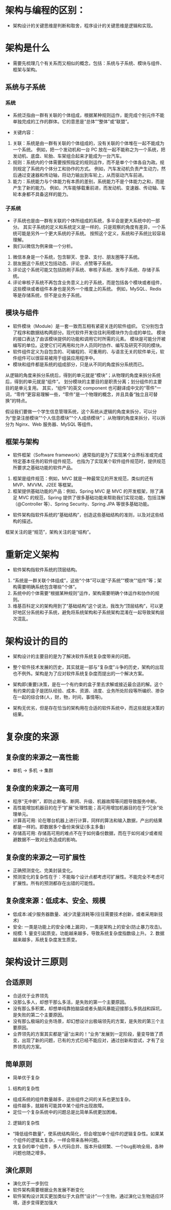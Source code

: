 ﻿
# 架构与编程的区别：
- 架构设计的关键思维是判断和取舍，程序设计的关键思维是逻辑和实现。

# 架构是什么
- 需要先梳理几个有关系而又相似的概念，包括：系统与子系统、模块与组件、框架与架构。

## 系统与子系统
### 系统
- 系统泛指由一群有关联的个体组成，根据某种规则运作，能完成个别元件不能单独完成的工作的群体。它的意思是“总体”“整体”或“联盟”。

- 关键内容：
1. 关联：系统是由一群有关联的个体组成的，没有关联的个体堆在一起不能成为一个系统。
   例如，把一个发动机和一台 PC 放在一起不能称之为一个系统，把发动机、底盘、轮胎、车架组合起来才能成为一台汽车。
2. 规则：系统内的个体需要按照指定的规则运作，而不是单个个体各自为政。规则规定了系统内个体分工和协作的方式。
   例如，汽车发动机负责产生动力，然后通过变速器和传动轴，将动力输出到车轮上，从而驱动汽车前进。
3. 能力：系统能力与个体能力有本质的差别，系统能力不是个体能力之和，而是产生了新的能力。
   例如，汽车能够载重前进，而发动机、变速器、传动轴、车轮本身都不具备这样的能力。

### 子系统
- 子系统也是由一群有关联的个体所组成的系统，多半会是更大系统中的一部分。
  其实子系统的定义和系统定义是一样的，只是观察的角度有差异，一个系统可能是另外一个更大系统的子系统。
  按照这个定义，系统和子系统比较容易理解。
- 我们以微信为例来做一个分析。
1. 微信本身是一个系统，包含聊天、登录、支付、朋友圈等子系统。
2. 朋友圈这个系统又包括动态、评论、点赞等子系统。
3. 评论这个系统可能又包括防刷子系统、审核子系统、发布子系统、存储子系统。
4. 评论审核子系统不再包含业务意义上的子系统，而是包括各个模块或者组件，这些模块或者组件本身也是另外一个维度上的系统。
   例如，MySQL、Redis 等是存储系统，但不是业务子系统。

## 模块与组件
- 软件模块（Module）是一套一致而互相有紧密关连的软件组织。
  它分别包含了程序和数据结构两部分。现代软件开发往往利用模块作为合成的单位。
  模块的接口表达了由该模块提供的功能和调用它时所需的元素。
  模块是可能分开被编写的单位。这使它们可再用和允许人员同时协作、编写及研究不同的模块。
- 软件组件定义为自包含的、可编程的、可重用的、与语言无关的软件单元，软件组件可以很容易被用于组装应用程序中。
- 模块和组件都是系统的组成部分，只是从不同的角度拆分系统而已。

从逻辑的角度来拆分系统后，得到的单元就是“模块”；从物理的角度来拆分系统后，得到的单元就是“组件”。
划分模块的主要目的是职责分离；划分组件的主要目的是单元复用。
其实，“组件”的英文 component 也可翻译成中文的“零件”一词，“零件”更容易理解一些，“零件”是一个物理的概念，并且具备“独立且可替换”的特点。

假设我们要做一个学生信息管理系统，这个系统从逻辑的角度来拆分，可以分为“登录注册模块”“个人信息模块”“个人成绩模块”；
从物理的角度来拆分，可以拆分为 Nginx、Web 服务器、MySQL 等组件。

## 框架与架构
- 软件框架（Software framework）通常指的是为了实现某个业界标准或完成特定基本任务的软件组件规范，
  也指为了实现某个软件组件规范时，提供规范所要求之基础功能的软件产品。
1. 框架是组件规范：例如，MVC 就是一种最常见的开发规范，类似的还有 MVP、MVVM、J2EE 等框架。
2. 框架提供基础功能的产品：例如，Spring MVC 是 MVC 的开发框架，除了满足 MVC 的规范，Spring 提供了很多基础功能来帮助我们实现功能，包括注解（@Controller 等）、Spring Security、Spring JPA 等很多基础功能。

- 软件架构指软件系统的“基础结构”，创造这些基础结构的准则，以及对这些结构的描述。

框架关注的是“规范”，架构关注的是“结构”。


# 重新定义架构
- 软件架构指软件系统的顶层结构。
1. “系统是一群关联个体组成”，这些“个体”可以是“子系统”“模块”“组件”等；架构需要明确系统包含哪些“个体”。
2. 系统中的个体需要“根据某种规则”运作，架构需要明确个体运作和协作的规则。
3. 维基百科定义的架构用到了“基础结构”这个说法，我改为“顶层结构”，可以更好地区分系统和子系统，避免将系统架构和子系统架构混淆在一起导致架构层次混乱。


# 架构设计的目的
- 架构设计的主要目的是为了解决软件系统复杂度带来的问题。

- 整个软件技术发展的历史，其实就是一部与“复杂度”斗争的历史，架构的出现也不例外。架构是为了应对软件系统复杂度而提出的一个解决方案。
- 架构即(重要)决策，是在一个有约束的盒子里去求解或接近最合适的解。这个有约束的盒子是团队经验、成本、资源、进度、业务所处阶段等所编织、掺杂在一起的综合体(人，财，物，时间，事情等)。
- 架构无优劣，但是存在恰当的架构用在合适的软件系统中，而这些就是决策的结果。


# 复杂度的来源
## 复杂度的来源之一高性能
- 单机 -> 多机 -> 集群
## 复杂度的来源之一高可用
- 程序“无中断”，即防止断电、断网、升级、机器故障等问题导致服务中断。
- 高性能增加机器目的在于“扩展”处理性能；高可用增加机器目的在于“冗余”处理单元。
- 计算高可用: 论在哪台机器上进行计算，同样的算法和输入数据，产出的结果都是一样的。即数据多个备份来保证(多主多备)
- 存储高可用: 存储高可用的难点不在于如何备份数据，而在于如何减少或者规避数据不一致对业务造成的影响。
## 复杂度的来源之一可扩展性
- 正确预测变化、完美封装变化。
- 预测变化的复杂性在于：不能每个设计点都考虑可扩展性。不能完全不考虑可扩展性。所有的预测都存在出错的可能性。
## 复杂度来源：低成本、安全、规模
- 低成本:减少服务器数量、减少流量消耗等(往往需要技术创新，或者采用新技术)
- 安全: 一类是功能上的安全(堵上漏洞)，一类是架构上的安全(防止暴力攻击)。
- 规模: 1. 量变引起质变。功能越来越多，导致系统复杂度指数级上升。 2. 数据越来越多，系统复杂度发生质变。


# 架构设计三原则
## 合适原则
- 合适优于业界领先
- 没那么多人，却想干那么多活，是失败的第一个主要原因。
- 没有那么多积累，却想单纯靠拍脑袋或者头脑风暴能迎接那么多挑战和踩坑，是失败的第二个主要原因。
- 没有那么极端的业务场景，却幻想设计出极端领先的方案，是失败的第三个主要原因。
- 业界领先的方案其实都是“逼”出来的！“业务”发展到一定阶段，量变导致了质变，出现了新的问题，已有的方式已经不能应对，通过创新和尝试，才有了业界领先的方案。
## 简单原则
- 简单优于复杂
1. 结构的复杂性
- 组成系统的组件数量越多，这些组件之间的关系也更加复杂。
- 组件越多，就越有可能其中某个组件出现故障。
- 定位一个复杂系统中的问题总是比简单系统更加困难。
2. 逻辑的复杂性
- “降低组件数量”，使系统结构简化，但会增加单个组件的逻辑复杂性。如果某个组件的逻辑太复杂，一样会带来各种问题。
- 太复杂的单个组件，多人代码合并、版本升级频繁、一个bug影响全局，各种问题也随之增多。
## 演化原则
- 演化优于一步到位
- 软件架构需要根据业务发展不断变化
- 软件架构设计其实更加类似于大自然“设计”一个生物，通过演化让生物适应环境，逐步变得更加强大

